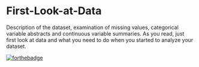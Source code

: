 # First-Look-at-Data
Description of the dataset, examination of missing values, categorical variable abstracts and continuous variable summaries. As you read, just first look at data and what you need to do when you started to analyze your dataset.

[![forthebadge](https://forthebadge.com/images/badges/made-with-python.svg)](https://forthebadge.com)
